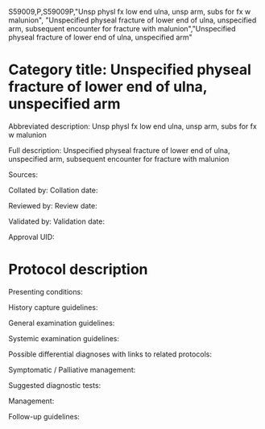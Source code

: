 S59009,P,S59009P,"Unsp physl fx low end ulna, unsp arm, subs for fx w malunion", "Unspecified physeal fracture of lower end of ulna, unspecified arm, subsequent encounter for fracture with malunion","Unspecified physeal fracture of lower end of ulna, unspecified arm"
# Category title: Unspecified physeal fracture of lower end of ulna, unspecified arm

Abbreviated description: Unsp physl fx low end ulna, unsp arm, subs for fx w malunion

Full description: Unspecified physeal fracture of lower end of ulna, unspecified arm, subsequent encounter for fracture with malunion

Sources:

Collated by:
Collation date:

Reviewed by:
Review date:

Validated by:
Validation date:

Approval UID:

# Protocol description

Presenting conditions:

History capture guidelines:

General examination guidelines:

Systemic examination guidelines:

Possible differential diagnoses with links to related protocols:

Symptomatic / Palliative management:

Suggested diagnostic tests:

Management:

Follow-up guidelines:
